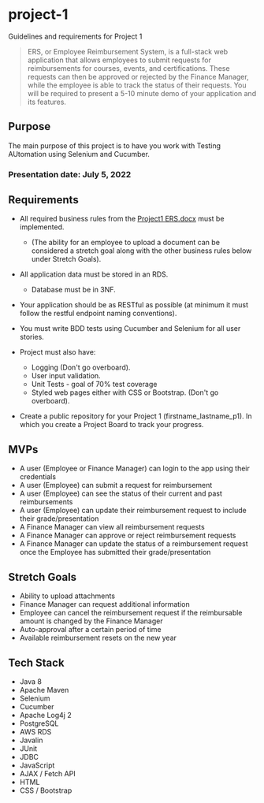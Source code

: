 # project-1
Guidelines and requirements for Project 1

> ERS, or Employee Reimbursement System, is a full-stack web application that allows employees to submit requests for reimbursements for courses, events, and certifications. These requests can then be approved or rejected by the Finance Manager, while the employee is able to track the status of their requests.
You will be required to present a 5-10 minute demo of your application and its features.

## Purpose
The main purpose of this project is to have you work with Testing AUtomation using Selenium and Cucumber.

### Presentation date: July 5, 2022

## Requirements
- All required business rules from the [Project1 ERS.docx](https://github.com/220531-jwa/project-1/blob/main/Project1%20ERS.docx) must be implemented.  
  - (The ability for an employee to upload a document can be considered a stretch goal along with the other business rules below under Stretch Goals).
- All application data must be stored in an RDS.
  - Database must be in 3NF. 
- Your application should be as RESTful as possible (at minimum it must follow the restful endpoint naming conventions).
- You must write BDD tests using Cucumber and Selenium for all user stories. 

- Project must also have:
  - Logging (Don't go overboard).
  - User input validation.
  - Unit Tests - goal of 70% test coverage
  - Styled web pages either with CSS or Bootstrap. (Don't go overboard).

- Create a public repository for your Project 1 (firstname_lastname_p1). In which you create a Project Board to track your progress. 

## MVPs
- A user (Employee or Finance Manager) can login to the app using their credentials
- A user (Employee) can submit a request for reimbursement
- A user (Employee) can see the status of their current and past reimbursements
- A user (Employee) can update their reimbursement request to include their grade/presentation
- A Finance Manager can view all reimbursement requests
- A Finance Manager can approve or reject reimbursement requests
- A Finance Manager can update the status of a reimbursement request once the Employee has submitted their grade/presentation

## Stretch Goals
- Ability to upload attachments
- Finance Manager can request additional information
- Employee can cancel the reimbursement request if the reimbursable amount is changed by the Finance Manager
- Auto-approval after a certain period of time
- Available reimbursement resets on the new year

## Tech Stack
- Java 8
- Apache Maven
- Selenium
- Cucumber
- Apache Log4j 2
- PostgreSQL
- AWS RDS
- Javalin
- JUnit
- JDBC 
- JavaScript
- AJAX / Fetch API
- HTML
- CSS / Bootstrap